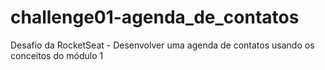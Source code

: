 # challenge01-agenda_de_contatos
Desafio da RocketSeat - Desenvolver uma agenda de contatos usando os conceitos do módulo 1

